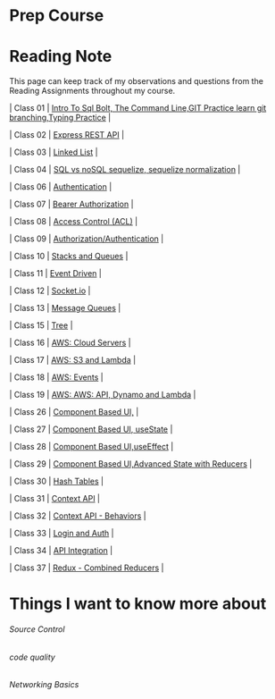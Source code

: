 # Prep Course

# Reading Note

This page can keep track of my observations and questions from the Reading Assignments throughout my course.

| Class 01 | [Intro To Sql Bolt, The Command Line,GIT Practice learn git branching,Typing Practice](./Class%2001/README.md) |

| Class 02 | [Express REST API](./Class%2002/README.md) |

| Class 03 | [Linked List](./Class%2003/README.MD) |

| Class 04 | [SQL vs noSQL sequelize, sequelize normalization](./Class%2004/README.md) |

| Class 06 | [Authentication](./Class%2006/README.md) |

| Class 07 | [Bearer Authorization](./Class%2007/README.md) |

| Class 08 | [Access Control (ACL)](./Class%2008/README.md) |

| Class 09 | [Authorization/Authentication](./Class%2009/README.md) |

| Class 10 | [Stacks and Queues](./Class%2010/README.md) |

| Class 11 | [Event Driven](./Class%2011/README.md) |

| Class 12 | [Socket.io](./Class%2012/README.md) |

| Class 13 | [Message Queues](./Class%2013/README.md) |

| Class 15 | [Tree](./Class%2015/readme.md) |

| Class 16 | [AWS: Cloud Servers](./Class%2016/readme.md) |

| Class 17 | [AWS: S3 and Lambda](./Class%2017/readme.md) |

| Class 18 | [AWS: Events](./Class%2018/readme.md) |

| Class 19 | [AWS: AWS: API, Dynamo and Lambda](./Class%2019/readme.md) |

| Class 26 | [Component Based UI,](./Class%2026/readme.md) |

| Class 27 | [Component Based UI, useState](./Class%2027/readme.md) |

| Class 28 | [Component Based UI,useEffect](./Class%2028/readme.md) |

| Class 29 | [Component Based UI,Advanced State with Reducers](./Class%2029/readme.md) |

| Class 30 | [Hash Tables](./Class%2030/readme.md) |

| Class 31 | [Context API](./Class%2031/readme.md) |

| Class 32 | [Context API - Behaviors](./Class%2032/readme.md) |

| Class 33 | [Login and Auth](./Class%2033/readme.md) |

| Class 34 | [API Integration](./Class%2034/readme.md) |

| Class 37 | [Redux - Combined Reducers](./Class%2037/readme.md) |

# Things I want to know more about

###### Source Control

###### code quality

###### Networking Basics
